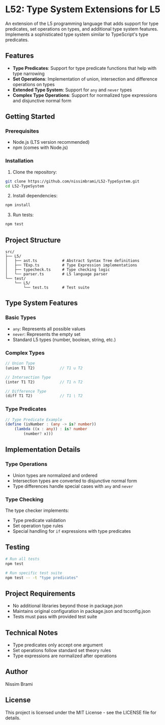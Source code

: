 # L52: Type System Extensions for L5

An extension of the L5 programming language that adds support for type predicates, set operations on types, and additional type system features. Implements a sophisticated type system similar to TypeScript's type predicates.

## Features

- **Type Predicates**: Support for type predicate functions that help with type narrowing
- **Set Operations**: Implementation of union, intersection and difference operations on types
- **Extended Type System**: Support for `any` and `never` types
- **Complex Type Operations**: Support for normalized type expressions and disjunctive normal form

## Getting Started

### Prerequisites

- Node.js (LTS version recommended)
- npm (comes with Node.js)

### Installation

1. Clone the repository:
```bash
git clone https://github.com/nissimbrami/L52-TypeSystem.git
cd L52-TypeSystem
```

2. Install dependencies:
```bash
npm install
```

3. Run tests:
```bash
npm test
```

## Project Structure

```
src/
├── L5/
│   ├── ast.ts           # Abstract Syntax Tree definitions
│   ├── TExp.ts          # Type Expression implementations
│   ├── typecheck.ts     # Type checking logic
│   └── parser.ts        # L5 language parser
└── test/
    └── L5/
        └── test.ts      # Test suite
```

## Type System Features

### Basic Types

- `any`: Represents all possible values
- `never`: Represents the empty set
- Standard L5 types (number, boolean, string, etc.)

### Complex Types

```typescript
// Union Type
(union T1 T2)           // T1 ∪ T2

// Intersection Type
(inter T1 T2)           // T1 ∩ T2

// Difference Type
(diff T1 T2)            // T1 \ T2
```

### Type Predicates

```typescript
// Type Predicate Example
(define (isNumber : (any -> is? number))
    (lambda ((x : any)) : is? number
        (number? x)))
```

## Implementation Details

### Type Operations

- Union types are normalized and ordered
- Intersection types are converted to disjunctive normal form
- Type differences handle special cases with `any` and `never`

### Type Checking

The type checker implements:
- Type predicate validation
- Set operation type rules
- Special handling for `if` expressions with type predicates

## Testing

```bash
# Run all tests
npm test

# Run specific test suite
npm test -- -t "type predicates"
```

## Project Requirements

- No additional libraries beyond those in package.json
- Maintains original configuration in package.json and tsconfig.json
- Tests must pass with provided test suite

## Technical Notes

- Type predicates only accept one argument
- Set operations follow standard set theory rules
- Type expressions are normalized after operations

## Author

Nissim Brami

## License

This project is licensed under the MIT License - see the LICENSE file for details.
